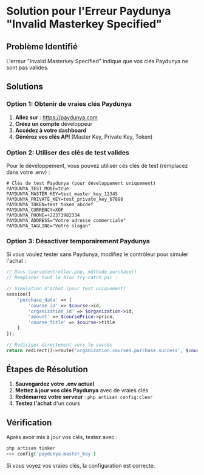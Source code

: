 # Solution pour l'Erreur Paydunya "Invalid Masterkey Specified"

## Problème Identifié
L'erreur "Invalid Masterkey Specified" indique que vos clés Paydunya ne sont pas valides.

## Solutions

### Option 1: Obtenir de vraies clés Paydunya

1. **Allez sur** : https://paydunya.com
2. **Créez un compte** développeur
3. **Accédez à votre dashboard**
4. **Générez vos clés API** (Master Key, Private Key, Token)

### Option 2: Utiliser des clés de test valides

Pour le développement, vous pouvez utiliser ces clés de test (remplacez dans votre .env) :

```env
# Clés de test Paydunya (pour développement uniquement)
PAYDUNYA_TEST_MODE=true
PAYDUNYA_MASTER_KEY=test_master_key_12345
PAYDUNYA_PRIVATE_KEY=test_private_key_67890
PAYDUNYA_TOKEN=test_token_abcdef
PAYDUNYA_CURRENCY=XOF
PAYDUNYA_PHONE=+22373982334
PAYDUNYA_ADDRESS="Votre adresse commerciale"
PAYDUNYA_TAGLINE="Votre slogan"
```

### Option 3: Désactiver temporairement Paydunya

Si vous voulez tester sans Paydunya, modifiez le contrôleur pour simuler l'achat :

```php
// Dans CourseController.php, méthode purchase()
// Remplacer tout le bloc try-catch par :

// Simulation d'achat (pour test uniquement)
session([
    'purchase_data' => [
        'course_id' => $course->id,
        'organization_id' => $organization->id,
        'amount' => $coursePrice->price,
        'course_title' => $course->title
    ]
]);

// Rediriger directement vers le succès
return redirect()->route('organization.courses.purchase.success', $course);
```

## Étapes de Résolution

1. **Sauvegardez votre .env actuel**
2. **Mettez à jour vos clés Paydunya** avec de vraies clés
3. **Redémarrez votre serveur** : `php artisan config:clear`
4. **Testez l'achat** d'un cours

## Vérification

Après avoir mis à jour vos clés, testez avec :
```bash
php artisan tinker
>>> config('paydunya.master_key')
```

Si vous voyez vos vraies clés, la configuration est correcte.
